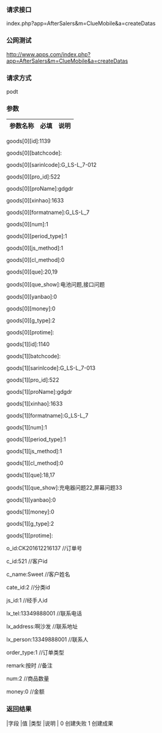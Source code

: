 ### **请求接口**
index.php?app=AfterSalers&m=ClueMobile&a=createDatas



### **公网测试**
http://www.apps.com/index.php?app=AfterSalers&m=ClueMobile&a=createDatas

### **请求方式**
podt

### **参数**
| 参数名称  |必填|     说明      |
|------|-----|------|
goods[0][id]:1139

goods[0][batchcode]:

goods[0][sarinlcode]:G_LS-L_7-012

goods[0][pro_id]:522

goods[0][proName]:gdgdr

goods[0][xinhao]:1633

goods[0][formatname]:G_LS-L_7

goods[0][num]:1

goods[0][period_type]:1

goods[0][js_method]:1

goods[0][cl_method]:0

goods[0][que]:20,19

goods[0][que_show]:电池问题,接口问题

goods[0][yanbao]:0

goods[0][money]:0

goods[0][g_type]:2

goods[0][protime]:

goods[1][id]:1140

goods[1][batchcode]:

goods[1][sarinlcode]:G_LS-L_7-013

goods[1][pro_id]:522

goods[1][proName]:gdgdr

goods[1][xinhao]:1633

goods[1][formatname]:G_LS-L_7

goods[1][num]:1

goods[1][period_type]:1

goods[1][js_method]:1

goods[1][cl_method]:0

goods[1][que]:18,17

goods[1][que_show]:充电器问题22,屏幕问题33

goods[1][yanbao]:0

goods[1][money]:0

goods[1][g_type]:2

goods[1][protime]:

o_id:CK201612216137                       //订单号

c_id:521                                  //客户id

c_name:Sweet                              //客户姓名

cate_id:2                                 //分类id

js_id:1                                   //经手人id

lx_tel:13349888001                        //联系电话

lx_address:啊沙发                         //联系地址

lx_person:13349888001                    //联系人

order_type:1                             //订单类型

remark:按时                              //备注

num:2                                    //商品数量

money:0                                  //金额

### **返回结果**
|字段        |值          |类型    |说明        |
0 创建失败
1 创建成果